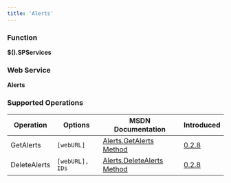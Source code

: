 ```yaml
---
title: 'Alerts'
---
```


### Function

**$().SPServices**

### Web Service

**Alerts**

### Supported Operations

| Operation | Options | MSDN Documentation | Introduced |
| --------- | ------- | ------------------ | ---------- |
| GetAlerts | `[webURL]`| [Alerts.GetAlerts Method](http://msdn.microsoft.com/en-us/library/alerts.alerts.getalerts.aspx) | [0.2.8](http://spservices.codeplex.com/Release/ProjectReleases.aspx?ReleaseId=32071) |
| DeleteAlerts | `[webURL], IDs` | [Alerts.DeleteAlerts Method](http://msdn.microsoft.com/en-us/library/alerts.alerts.deletealerts.aspx) | [0.2.8](http://spservices.codeplex.com/Release/ProjectReleases.aspx?ReleaseId=32071) |
